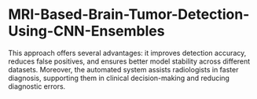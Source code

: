 # MRI-Based-Brain-Tumor-Detection-Using-CNN-Ensembles
This approach offers several advantages: it improves detection accuracy, reduces false positives, and ensures better model stability across different datasets. Moreover, the automated system assists radiologists in faster diagnosis, supporting them in clinical decision-making and reducing diagnostic errors.
